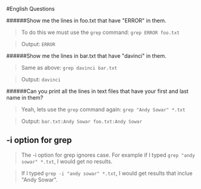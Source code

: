 #English Questions

######Show me the lines in foo.txt that have "ERROR" in them.

>To do this we must use the `grep` command: `grep ERROR foo.txt`

>Output: `ERROR`

######Show me the lines in bar.txt that have "davinci" in them.

>Same as above: `grep davinci bar.txt`

>Output: `davinci`

######Can you print all the lines in text files that have your first and last name in them?

>Yeah, lets use the `grep` command again: `grep "Andy Sowar" *.txt`

>Output: `bar.txt:Andy Sowar
         foo.txt:Andy Sowar`
         
## -i option for grep

>The -i option for grep ignores case. For example if I typed `grep "andy sowar" *.txt`,
I would get no results. 

>If I typed `grep -i "andy sowar" *.txt`, I would get results that inclue "Andy Sowar".
